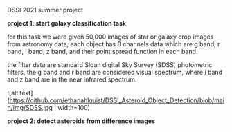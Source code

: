 DSSI 2021 summer project <br>

**project 1: start galaxy classification task**<br>

for this task we were given 50,000 images of star or galaxy crop images from astronomy data, each object has 8 channels data which are g band, r band, i band, z band, and their point spread function in each band. <br>

the filter data are standard Sloan digital Sky Survey (SDSS) photometric filters, the g band and r band are considered visual spectrum, where i band and z band are in the near infrared spectrum.<br>

![alt text](https://github.com/ethanahlquist/DSSI_Asteroid_Object_Detection/blob/main/img/SDSS.jpg | width=100)




**project 2: detect asteroids from difference images**<br>
